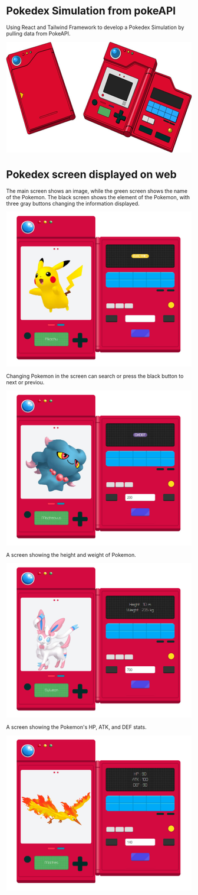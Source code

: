 # Pokedex Simulation from pokeAPI
Using React and Tailwind Framework to develop a Pokedex Simulation by pulling data from PokeAPI.

<p align="center">
  <img src="src/assets/img/image Pokedex.jpeg" width="700" height="300">
<p/>

# Pokedex screen displayed on web
The main screen shows an image, while the green screen shows the name of the Pokemon.
The black screen shows the element of the Pokemon, with three gray buttons changing the information displayed.
<p align="center">
  <img src="src/assets/img/pokedex-1.jpg">
<p/>

Changing Pokemon in the screen can search or press the black button to next or previou.
<p align="center">
  <img src="src/assets/img/pokedex-2.jpg">
<p/>
  
A screen showing the height and weight of Pokemon.
<p align="center">
  <img src="src/assets/img/pokedex-3.jpg">
<p/>

A screen showing the Pokemon's HP, ATK, and DEF stats.
<p align="center">
  <img src="src/assets/img/pokedex-4.jpg">
<p/>
